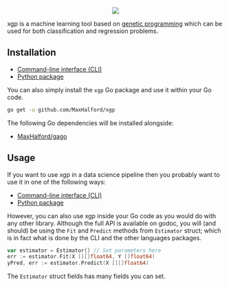 <div align="center">
  <!-- Logo -->
  <img src="https://docs.google.com/drawings/d/e/2PACX-1vSLdt85rEf3SQUBkpuWfXOclyUY7rdZ7RBoTuNIyCc3-liSpurbL3i7QfrzWBFr2LfwTfoAf_1i4Qwe/pub?w=378&h=223"/>
</div>

xgp is a machine learning tool based on [genetic programming](https://www.wikiwand.com/en/Genetic_programming) which can be used for both classification and regression problems.

## Installation

- [Command-line interface (CLI)](cmd/README.md)
- [Python package](python-package/README.md)

You can also simply install the `xgp` Go package and use it within your Go code.

```sh
go get -u github.com/MaxHalford/xgp
```

The following Go dependencies will be installed alongside:

- [MaxHalford/gago](https://github.com/MaxHalford/gago)

## Usage

If you want to use xgp in a data science pipeline then you probably want to use it in one of the following ways:

- [Command-line interface (CLI)](cmd/README.md)
- [Python package](python-package/README.md)

However, you can also use xgp inside your Go code as you would do with any other library. Although the full API is available on godoc, you will (and should) be using the `Fit` and `Predict` methods from `Estimator` struct; which is in fact what is done by the CLI and the other languages packages.

```go
var estimator = Estimator{} // Set parameters here
err := estimator.Fit(X [][]float64, Y []float64)
yPred, err := estimator.Predict(X [][]float64)
```

The `Estimator` struct fields has many fields you can set.

